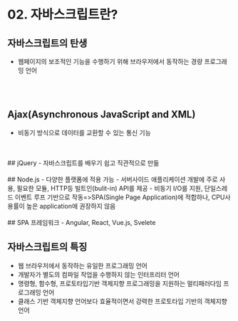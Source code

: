 # 02. 자바스크립트란?

## 자바스크립트의 탄생
- 웹페이지의 보조적인 기능을 수행하기 위해 브라우저에서 동작하는 경량 프로그래밍 언어
<br>
<br>

## Ajax(Asynchronous JavaScript and XML)
- 비동기 방식으로 데이터를 교환할 수 있는 통신 기능
<br>
<br>
## jQuery
- 자바스크립트를 배우기 쉽고 직관적으로 만듦
<br>
<br>
## Node.js
- 다양한 플랫폼에 적용 가능
- 서버사이드 애플리케이션 개발에 주로 사용, 필요한 모듈, HTTP등 빌트인(bulit-in) API를 제공
- 비동기 I/O를 지원, 단일스레드 이벤트 루프 기반으로 작동=>SPA(Single Page Application)에 적합하나, CPU사용률이 높은 application에 권장하지 않음
<br>
<br>
## SPA 프레임워크
- Angular, React, Vue.js, Svelete

## 자바스크립트의 특징
- 웹 브라우저에서 동작하는 유일한 프로그래밍 언어
- 개발자가 별도의 컴파일 작업을 수행하지 않는 인터프리터 언어
- 명령형, 함수형, 프로토타입기반 객제지향 프로그래밍을 지원하는 멀티패러다임 프로그래밍 언어
- 클래스 기반 객체지향 언어보다 효율적이면서 강력한 프로토타입 기반의 객체지향 언어



